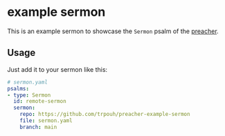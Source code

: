 # example sermon

This is an example sermon to showcase the `Sermon` psalm of the [preacher](https://github.com/trpouh/preacher).

## Usage

Just add it to your sermon like this:

```yaml
# sermon.yaml
psalms:
- type: Sermon
  id: remote-sermon
  sermon:
    repo: https://github.com/trpouh/preacher-example-sermon
    file: sermon.yaml
    branch: main
```